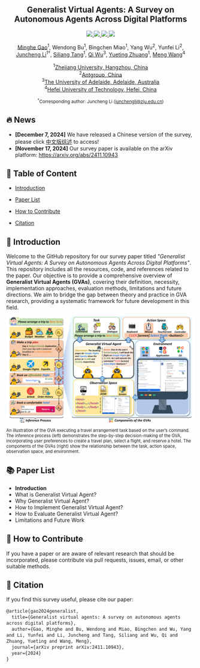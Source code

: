 <div align="center"><h2>Generalist Virtual Agents: A Survey on Autonomous Agents Across Digital Platforms</h2></div>

<p align="center">
    <!-- arxiv badges -->
    <a href="https://arxiv.org/abs/2411.10943">
        <img src="https://img.shields.io/badge/Paper-red?style=flat&logo=arxiv">
    </a>
    <!-- Chinese Version -->
    <a href="./CN_survey.md">
        <img src="https://img.shields.io/badge/Chinese--Version-white?style=flat&logo=google-docs">
    </a>
    <!-- Github -->
    <a href="https://github.com/wendell0218/GVA-Survey">
        <img src="https://img.shields.io/badge/Code-black?style=flat&logo=github">
    </a>
    <!-- HuggingFace -->
    <!-- <a href="https://huggingface.co/papers/2411.10943">
        <img src="https://img.shields.io/badge/-%F0%9F%A4%97%20Hugging_Face-orange?style=flat"/>
    </a> -->
    <!-- Last commit -->
    <img src="https://img.shields.io/github/last-commit/wendell0218/GVA-Survey?color=green">
</p>

<div align="center">
    <p>
        <a href="https://scholar.google.com/citations?user=xMORwU8AAAAJ">Minghe Gao</a><sup>1</sup>, 
        <a>Wendong Bu</a><sup>1</sup>, 
        <a>Bingchen Miao</a><sup>1</sup>,
        <a>Yang Wu</a><sup>2</sup>, 
        <a>Yunfei Li</a><sup>2</sup>, <br>
        <a href="https://scholar.google.com/citations?user=lm9s-QgAAAAJ">Juncheng Li</a><sup>1†</sup>,
        <a href="https://scholar.google.com/citations?user=8e7H3PcAAAAJ">Siliang Tang</a><sup>1</sup>,
        <a href="https://scholar.google.com/citations?user=aKXe1FEAAAAJ">Qi Wu</a><sup>3</sup>,
        <a href="https://scholar.google.com/citations?user=1RD7UJAAAAAJ">Yueting Zhuang</a><sup>1</sup>,
        <a href="https://scholar.google.com/citations?user=rHagaaIAAAAJ">Meng Wang</a><sup>4</sup>
    </p>
    <p>
        <sup>1</sup><a href="https://www.zju.edu.cn">Zhejiang University, Hangzhou, China</a> <br>
        <sup>2</sup><a href="https://www.antgroup.com">Antgroup, China</a> <br>
        <sup>3</sup><a href="https://www.adelaide.edu.au">The University of Adelaide, Adelaide, Australia</a> <br>
        <sup>4</sup><a href="https://www.hfut.edu.cn">Hefei University of Technology, Hefei, China</a>
    </p>
</div>

<div align="center"><small><sup>†</sup>Corresponding author: Juncheng Li (<a href="mailto:junchengli@zju.edu.cn">junchengli@zju.edu.cn</a>)</small></div>

## 🔥 News
- **[December 7, 2024]** We have released a Chinese version of the survey, please click [中文版综述](./CN_survey.md) to access!
- **[November 17, 2024]** Our survey paper is available on the arXiv platform: https://arxiv.org/abs/2411.10943

## 📖 Table of Content
- [Introduction](#-introduction)

- [Paper List](#-paper-list)

- [How to Contribute](#-how-to-contribute)

- [Citation](#-citation)

## 🤖 Introduction

Welcome to the GitHub repository for our survey paper titled *"Generalist Virtual Agents: A Survey on Autonomous Agents Across Digital Platforms"*. This repository includes all the resources, code, and references related to the paper. Our objective is to provide a comprehensive overview of **Generalist Virtual Agents (GVAs)**, covering their definition, necessity, implementation approaches, evaluation methods, limitations and future directions. We aim to bridge the gap between theory and practice in GVA research, providing a systematic framework for future development in this field.

<div align="center">
  <img src="./assets/overview.png"/>
</div>
<p style="font-size:0.8em">An illustration of the GVA executing a travel arrangement task based on the user’s command. The inference process (left) demonstrates the step-by-step decision-making of the GVA, incorporating user preferences to create a travel plan, select a flight, and reserve a hotel. The components of the GVAs (right) show the relationship between the task, action space, observation space, and environment.</p>


## 📚 Paper List
- **Introduction**
- What is Generalist Virtual Agent?
- Why Generalist Virtual Agent?
- How to Implement Generalist Virtual Agent?
- How to Evaluate Generalist Virtual Agent?
- Limitations and Future Work

## 💪 How to Contribute
If you have a paper or are aware of relevant research that should be incorporated, please contribute via pull requests, issues, email, or other suitable methods.


## 📝 Citation
If you find this survey useful, please cite our paper:
```
@article{gao2024generalist,
  title={Generalist virtual agents: A survey on autonomous agents across digital platforms},
  author={Gao, Minghe and Bu, Wendong and Miao, Bingchen and Wu, Yang and Li, Yunfei and Li, Juncheng and Tang, Siliang and Wu, Qi and Zhuang, Yueting and Wang, Meng},
  journal={arXiv preprint arXiv:2411.10943},
  year={2024}
}
```
